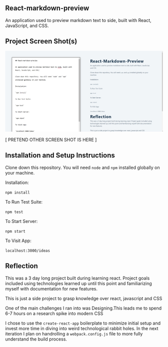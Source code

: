 ## React-markdown-preview

An application used to preview markdown text to side, built with React, JavaScript, and CSS.


## Project Screen Shot(s)

![ PRETEND SCREEN SHOT IS HERE ](https://github.com/ayush52056/React-markdown-preview/blob/master/src/reactmarkdownss.PNG)

[ PRETEND OTHER SCREEN SHOT IS HERE ]

## Installation and Setup Instructions


Clone down this repository. You will need `node` and `npm` installed globally on your machine.

Installation:

`npm install`

To Run Test Suite:

`npm test`

To Start Server:

`npm start`

To Visit App:

`localhost:3000/ideas`

## Reflection

This was a 3 day long project built during learning react. Project goals included using technologies learned up until this point and familiarizing myself with documentation for new features.

This is just a side project to grasp knowledge over react, javascript and CSS

One of the main challenges I ran into was Designing.This leads me to spend 6-7 hours on a research spike into modern CSS

 I chose to use the `create-react-app` boilerplate to minimize initial setup and invest more time in diving into weird technological rabbit holes. In the next iteration I plan on handrolling a `webpack.config.js` file to more fully understand the build process.
